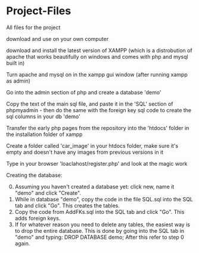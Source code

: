 # Project-Files
All files for the project

download and use on your own computer

download and install the latest version of XAMPP
(which is a distrobution of apache that works beautifully on windows and comes with php and mysql built in)

Turn apache and mysql on in the xampp gui window (after running xampp as admin)

Go into the admin section of php and create a database 'demo'

Copy the text of the  main sql file, and paste it in the 'SQL' section of phpmyadmin - then do the same with the 
foreign key sql code to create the sql columns in your db 'demo'

Transfer the early php pages from the repository into the 'htdocs' folder in the installation folder of xampp

Create a folder called 'car_image' in your htdocs folder, make sure it's empty and doesn't have any images from
previous versions in it

Type in your browser 'loaclahost/register.php' and look at the magic work

Creating the database:

0. Assuming you haven't created a database yet: click new, name it "demo" and click "Create".
1. While in database "demo", copy the code in the file SQL.sql into the SQL tab and click "Go". This creates the tables.
2. Copy the code from AddFKs.sql into the SQL tab and click "Go". This adds foreign keys.
3. If for whatever reason you need to delete any tables, the easiest way is to drop the entire database. 
This is done by going into the SQL tab in "demo" and typing: DROP DATABASE demo;
After this refer to step 0 again.
